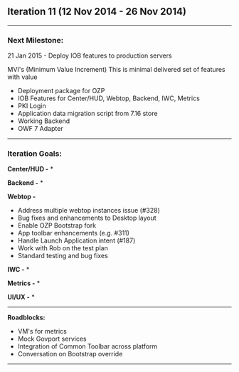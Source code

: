 ## Iteration 11 (12 Nov 2014 -  26 Nov 2014)

***

### Next Milestone:
21 Jan 2015 - Deploy IOB features to production servers

MVI's (Minimum Value Increment) This is minimal delivered set of features with value
* Deployment package for OZP
* IOB Features for Center/HUD, Webtop, Backend, IWC, Metrics
* PKI Login
* Application data migration script from 7.16 store
* Working Backend
* OWF 7 Adapter

***

### Iteration Goals:
**Center/HUD -**
* 

**Backend -**
* 

**Webtop -**
* Address multiple webtop instances issue (#328)
* Bug fixes and enhancements to Desktop layout
* Enable OZP Bootstrap fork
* App toolbar enhancements (e.g. #311)
* Handle Launch Application intent (#187)
* Work with Rob on the test plan
* Standard testing and bug fixes

**IWC -**
* 

**Metrics -**
* 

**UI/UX -**
* 


***

**Roadblocks:**
* VM's for metrics
* Mock Govport services
* Integration of Common Toolbar across platform
* Conversation on Bootstrap override 
***
